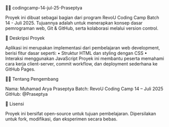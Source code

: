 🧑‍💻 codingcamp-14-jul-25-Praseptya

Proyek ini dibuat sebagai bagian dari program RevoU Coding Camp Batch 14 - Juli 2025.
Tujuannya adalah untuk menerapkan konsep dasar pemrograman web, Git & GitHub, serta kolaborasi melalui version control.


🚀 Deskripsi Proyek

Aplikasi ini merupakan implementasi dari pembelajaran web development, berisi fitur dasar seperti:
• Struktur HTML dan styling dengan CSS
• Interaksi menggunakan JavaScript
Proyek ini membantu peserta memahami cara kerja client-server, commit workflow, dan deployment sederhana ke GitHub Pages.


🧑‍🎓 Tentang Pengembang

Nama: Muhamad Arya Praseptya
Batch: RevoU Coding Camp 14 – Juli 2025
GitHub: @Praseptya


📜 Lisensi

Proyek ini bersifat open-source untuk tujuan pembelajaran.
Dipersilakan untuk fork, modifikasi, dan eksperimen secara bebas.
